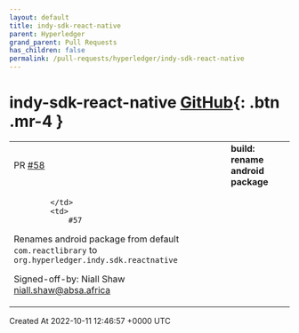```yaml
---
layout: default
title: indy-sdk-react-native
parent: Hyperledger
grand_parent: Pull Requests
has_children: false
permalink: /pull-requests/hyperledger/indy-sdk-react-native
---
```


# indy-sdk-react-native <span class="fs-3 right-align">[GitHub](https://github.com/hyperledger/indy-sdk-react-native){: .btn .mr-4 }</span>


<div>
    <table>
        <tr>
            <td>
                PR <a href="https://github.com/hyperledger/indy-sdk-react-native/pull/58" class=".btn">#58</a>
            </td>
            <td>
                <b>
                    build: rename android package
                </b>
            </td>
        </tr>
        <tr>
            <td>
                
            </td>
            <td>
                #57 
Renames android package from default `com.reactlibrary` to `org.hyperledger.indy.sdk.reactnative`

Signed-off-by: Niall Shaw <niall.shaw@absa.africa>
            </td>
        </tr>
    </table>
    <div class="right-align">
        Created At 2022-10-11 12:46:57 +0000 UTC
    </div>
</div>

